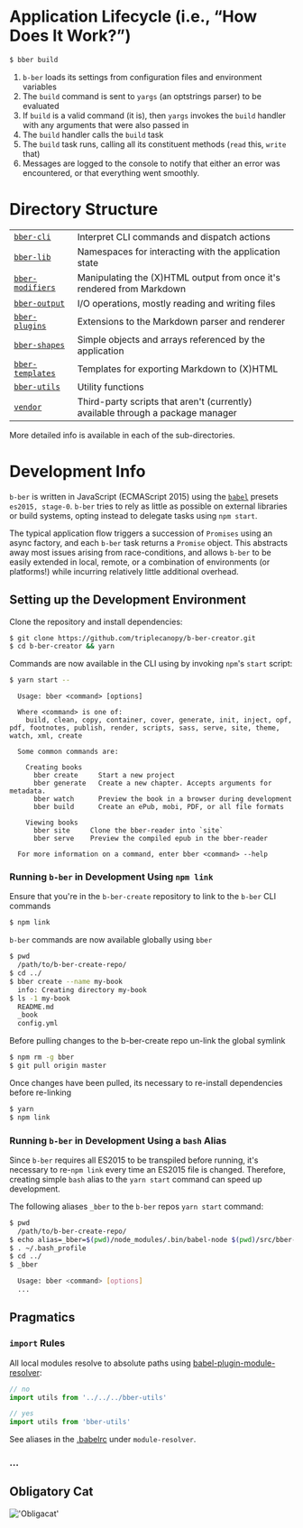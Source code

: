 # Application Lifecycle (i.e., “How Does It Work?”)

```sh
$ bber build
```

1. `b-ber` loads its settings from configuration files and environment variables
2. The `build` command is sent to `yargs` (an optstrings parser) to be evaluated
3. If `build` is a valid command (it is), then `yargs` invokes the `build` handler with any arguments that were also passed in
4. The `build` handler calls the `build` task
5. The `build` task runs, calling all its constituent methods (`read` this, `write` that)
6. Messages are logged to the console to notify that either an error was encountered, or that everything went smoothly.

# Directory Structure

<table>
<tr><td><a href="https://github.com/triplecanopy/b-ber-creator/tree/master/src/bber-cli"><code>bber-cli</code></a></td><td>Interpret CLI commands and dispatch actions</td></tr>
<tr><td><a href="https://github.com/triplecanopy/b-ber-creator/tree/master/src/bber-lib"><code>bber-lib</code></a></td><td>Namespaces for interacting with the application state</td></tr>
<tr><td><a href="https://github.com/triplecanopy/b-ber-creator/tree/master/src/bber-modifiers"><code>bber-modifiers</code></a></td><td>Manipulating the (X)HTML output from once it's rendered from Markdown</td></tr>
<tr><td><a href="https://github.com/triplecanopy/b-ber-creator/tree/master/src/bber-output"><code>bber-output</code></a></td><td>I/O operations, mostly reading and writing files</td></tr>
<tr><td><a href="https://github.com/triplecanopy/b-ber-creator/tree/master/src/bber-plugins"><code>bber-plugins</code></a></td><td>Extensions to the Markdown parser and renderer</td></tr>
<tr><td><a href="https://github.com/triplecanopy/b-ber-creator/tree/master/src/bber-shapes"><code>bber-shapes</code></a></td><td>Simple objects and arrays referenced by the application</td></tr>
<tr><td><a href="https://github.com/triplecanopy/b-ber-creator/tree/master/src/bber-templates"><code>bber-templates</code></a></td><td>Templates for exporting Markdown to (X)HTML</td></tr>
<tr><td><a href="https://github.com/triplecanopy/b-ber-creator/tree/master/src/bber-utils"><code>bber-utils</code></a></td><td>Utility functions</td></tr>
<tr><td><a href="https://github.com/triplecanopy/b-ber-creator/tree/master/src/vendor"><code>vendor</code></a><td>Third-party scripts that aren't (currently) available through a package manager</td></tr>
</table>
More detailed info is available in each of the sub-directories.

# Development Info

`b-ber` is written in JavaScript (ECMAScript 2015) using the [`babel`](http://babeljs.io/) presets `es2015, stage-0`. `b-ber` tries to rely as little as possible on external libraries or build systems, opting instead to delegate tasks using `npm start`.

The typical application flow triggers a succession of `Promises` using an async factory, and each `b-ber` task returns a `Promise` object. This abstracts away most issues arising from race-conditions, and allows `b-ber` to be easily extended in local, remote, or a combination of environments (or platforms!) while incurring relatively little additional overhead.

## Setting up the Development Environment

Clone the repository and install dependencies:

```sh
$ git clone https://github.com/triplecanopy/b-ber-creator.git
$ cd b-ber-creator && yarn
```

Commands are now available in the CLI using by invoking `npm`'s `start` script:

```sh
$ yarn start --
```

```console
  Usage: bber <command> [options]

  Where <command> is one of:
    build, clean, copy, container, cover, generate, init, inject, opf, pdf, footnotes, publish, render, scripts, sass, serve, site, theme, watch, xml, create

  Some common commands are:

    Creating books
      bber create     Start a new project
      bber generate   Create a new chapter. Accepts arguments for metadata.
      bber watch      Preview the book in a browser during development
      bber build      Create an ePub, mobi, PDF, or all file formats

    Viewing books
      bber site     Clone the bber-reader into `site`
      bber serve    Preview the compiled epub in the bber-reader

  For more information on a command, enter bber <command> --help
```

### Running `b-ber` in Development Using `npm link`

Ensure that you're in the `b-ber-create` repository to link to the `b-ber` CLI commands

```sh
$ npm link
```

`b-ber` commands are now available globally using `bber`

```sh
$ pwd
  /path/to/b-ber-create-repo/
$ cd ../
$ bber create --name my-book
  info: Creating directory my-book
$ ls -1 my-book
  README.md
  _book
  config.yml
```

Before pulling changes to the b-ber-create repo un-link the global symlink

```sh
$ npm rm -g bber
$ git pull origin master
```

Once changes have been pulled, its necessary to re-install dependencies before re-linking

```sh
$ yarn
$ npm link
```

### Running `b-ber` in Development Using a `bash` Alias

Since `b-ber` requires all ES2015 to be transpiled before running, it's necessary to re-`npm link` every time an ES2015 file is changed. Therefore, creating simple `bash` alias to the `yarn start` command can speed up development.

The following aliases `_bber` to the `b-ber` repos `yarn start` command:

```sh
$ pwd
  /path/to/b-ber-create-repo/
$ echo alias=_bber=$(pwd)/node_modules/.bin/babel-node $(pwd)/src/bber-cli/index.es6 >> ~/.bash_profile
$ . ~/.bash_profile
$ cd ../
$ _bber

  Usage: bber <command> [options]
  ...
```

## Pragmatics

### `import` Rules

All local modules resolve to absolute paths using [babel-plugin-module-resolver](https://github.com/tleunen/babel-plugin-module-resolver):

```js
// no
import utils from '../../../bber-utils'

// yes
import utils from 'bber-utils'
```

See aliases in the [.babelrc](https://github.com/triplecanopy/b-ber-creator/blob/master/.babelrc) under `module-resolver`.

### ...

## Obligatory Cat

!['Obligacat'](https://s-media-cache-ak0.pinimg.com/736x/d1/54/76/d15476f7949d1697f3ed453b19a70ef0.jpg)
